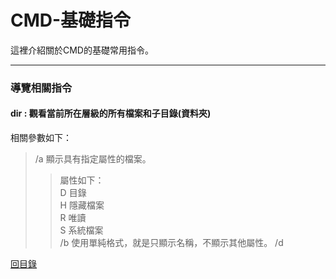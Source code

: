 # CMD-基礎指令
這裡介紹關於CMD的基礎常用指令。

---
### 導覽相關指令
#### dir : 觀看當前所在層級的所有檔案和子目錄(資料夾)
相關參數如下：
> /a 顯示具有指定屬性的檔案。
>> 屬性如下：  
>> D 目錄  
>> H 隱藏檔案  
>> R 唯讀  
>> S 系統檔案  
> /b 使用單純格式，就是只顯示名稱，不顯示其他屬性。
> /d

[回目錄](README.md)